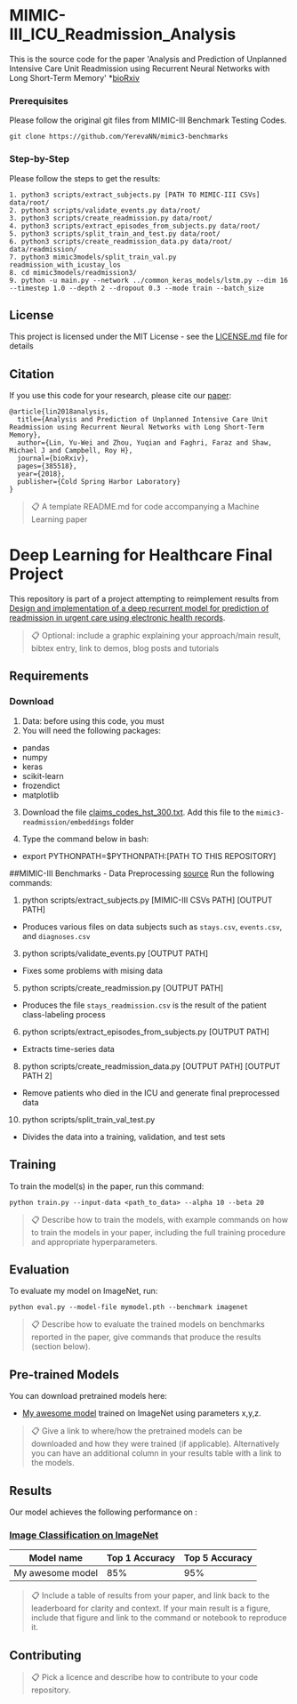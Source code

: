 # MIMIC-III_ICU_Readmission_Analysis
This is the source code for the paper 'Analysis and Prediction of Unplanned Intensive Care Unit Readmission using Recurrent Neural Networks with Long Short-Term Memory'
*[bioRxiv](https://www.biorxiv.org/content/early/2018/08/06/385518)

### Prerequisites

Please follow the original git files from MIMIC-III Benchmark Testing Codes.

```
git clone https://github.com/YerevaNN/mimic3-benchmarks
```

### Step-by-Step
Please follow the steps to get the results:

```
1. python3 scripts/extract_subjects.py [PATH TO MIMIC-III CSVs] data/root/
2. python3 scripts/validate_events.py data/root/
3. python3 scripts/create_readmission.py data/root/
4. python3 scripts/extract_episodes_from_subjects.py data/root/
5. python3 scripts/split_train_and_test.py data/root/
6. python3 scripts/create_readmission_data.py data/root/ data/readmission/
7. python3 mimic3models/split_train_val.py readmission_with_icustay_los
8. cd mimic3models/readmission3/
9. python -u main.py --network ../common_keras_models/lstm.py --dim 16 --timestep 1.0 --depth 2 --dropout 0.3 --mode train --batch_size 
```

## License

This project is licensed under the MIT License - see the [LICENSE.md](LICENSE.md) file for details

## Citation
If you use this code for your research, please cite our [paper](https://www.biorxiv.org/content/early/2018/08/06/385518/):

```
@article{lin2018analysis,
  title={Analysis and Prediction of Unplanned Intensive Care Unit Readmission using Recurrent Neural Networks with Long Short-Term Memory},
  author={Lin, Yu-Wei and Zhou, Yuqian and Faghri, Faraz and Shaw, Michael J and Campbell, Roy H},
  journal={bioRxiv},
  pages={385518},
  year={2018},
  publisher={Cold Spring Harbor Laboratory}
}

```

>📋  A template README.md for code accompanying a Machine Learning paper

# Deep Learning for Healthcare Final Project

This repository is part of a project attempting to reimplement results from [Design and implementation of a deep recurrent model for prediction of readmission in urgent care using electronic health records](https://ieeexplore.ieee.org/document/8791466). 

>📋  Optional: include a graphic explaining your approach/main result, bibtex entry, link to demos, blog posts and tutorials

## Requirements

### Download
1.  Data: before using this code, you must
2.  You will need the following packages:
- pandas
- numpy
- keras
- scikit-learn
- frozendict
- matplotlib

3.  Download the file [claims_codes_hst_300.txt](https://github.com/clinicalml/embeddings).  Add this file to the `mimic3-readmission/embeddings` folder

4.  Type the command below in bash:
- export PYTHONPATH=$PYTHONPATH:[PATH TO THIS REPOSITORY]

##MIMIC-III Benchmarks - Data Preprocessing [source](https://github.com/YerevaNN/mimic3-benchmarks)
Run the following commands:
1.  python scripts/extract_subjects.py [MIMIC-III CSVs PATH] [OUTPUT PATH]
- Produces various files on data subjects such as `stays.csv`, `events.csv`, and `diagnoses.csv`
3.  python scripts/validate_events.py [OUTPUT PATH]
- Fixes some problems with mising data
5.  python scripts/create_readmission.py [OUTPUT PATH]
- Produces the file `stays_readmission.csv` is the result of the patient class-labeling process
6.  python scripts/extract_episodes_from_subjects.py [OUTPUT PATH]
- Extracts time-series data
8.  python scripts/create_readmission_data.py [OUTPUT PATH] [OUTPUT PATH 2]
- Remove patients who died in the ICU and generate final preprocessed data
10.  python scripts/split_train_val_test.py
- Divides the data into a training, validation, and test sets

## Training

To train the model(s) in the paper, run this command:

```train
python train.py --input-data <path_to_data> --alpha 10 --beta 20
```

>📋  Describe how to train the models, with example commands on how to train the models in your paper, including the full training procedure and appropriate hyperparameters.

## Evaluation

To evaluate my model on ImageNet, run:

```eval
python eval.py --model-file mymodel.pth --benchmark imagenet
```

>📋  Describe how to evaluate the trained models on benchmarks reported in the paper, give commands that produce the results (section below).

## Pre-trained Models

You can download pretrained models here:

- [My awesome model](https://drive.google.com/mymodel.pth) trained on ImageNet using parameters x,y,z. 

>📋  Give a link to where/how the pretrained models can be downloaded and how they were trained (if applicable).  Alternatively you can have an additional column in your results table with a link to the models.

## Results

Our model achieves the following performance on :

### [Image Classification on ImageNet](https://paperswithcode.com/sota/image-classification-on-imagenet)

| Model name         | Top 1 Accuracy  | Top 5 Accuracy |
| ------------------ |---------------- | -------------- |
| My awesome model   |     85%         |      95%       |

>📋  Include a table of results from your paper, and link back to the leaderboard for clarity and context. If your main result is a figure, include that figure and link to the command or notebook to reproduce it. 


## Contributing

>📋  Pick a licence and describe how to contribute to your code repository. 
